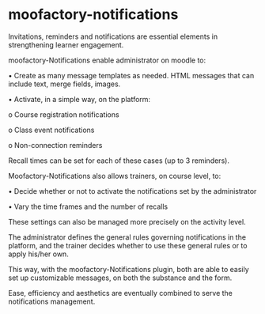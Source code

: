 # moofactory-notifications
Invitations, reminders and notifications are essential elements in strengthening learner engagement.

moofactory-Notifications enable administrator on moodle to:

• Create as many message templates as needed. HTML messages that can include text, merge fields, images.

• Activate, in a simple way, on the platform:

o    Course registration notifications

o    Class event notifications

o    Non-connection reminders

Recall times can be set for each of these cases (up to 3 reminders).

 

Moofactory-Notifications also allows trainers, on course level, to:

• Decide whether or not to activate the notifications set by the administrator

• Vary the time frames and the number of recalls

These settings can also be managed more precisely on the activity level.

 

The administrator defines the general rules governing notifications in the platform, and the trainer decides whether to use these general rules or to apply his/her own.

This way, with the moofactory-Notifications plugin, both are able to easily set up customizable messages, on both the substance and the form.

Ease, efficiency and aesthetics are eventually combined to serve the notifications management.

